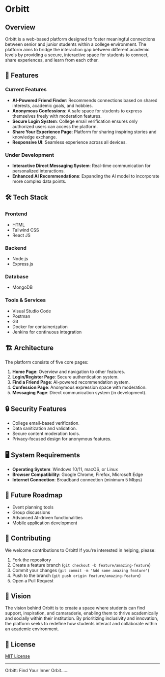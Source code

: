 # Orbitt

## Overview
Orbitt is a web-based platform designed to foster meaningful connections between senior and junior students within a college environment. The platform aims to bridge the interaction gap between different academic levels by providing a secure, interactive space for students to connect, share experiences, and learn from each other.   


## 🚀 Features

### Current Features
- **AI-Powered Friend Finder**: Recommends connections based on shared interests, academic goals, and hobbies.
- **Anonymous Confessions**: A safe space for students to express themselves freely with moderation features.
- **Secure Login System**: College email verification ensures only authorized users can access the platform.
- **Share Your Experience Page**: Platform for sharing inspiring stories and knowledge exchange.    
- **Responsive UI**: Seamless experience across all devices.     

### Under Development
- **Interactive Direct Messaging System**: Real-time communication for personalized interactions.
- **Enhanced AI Recommendations**: Expanding the AI model to incorporate more complex data points.

## 🛠️ Tech Stack

### Frontend
- HTML
- Tailwind CSS
- React JS

### Backend
- Node.js
- Express.js

### Database
- MongoDB

### Tools & Services
- Visual Studio Code
- Postman
- Git
- Docker for containerization
- Jenkins for continuous integration

## 🏗️ Architecture

The platform consists of five core pages:

1. **Home Page**: Overview and navigation to other features.
2. **Login/Register Page**: Secure authentication system.
3. **Find a Friend Page**: AI-powered recommendation system.
4. **Confession Page**: Anonymous expression space with moderation.
5. **Messaging Page**: Direct communication system (in development).

## 🔒 Security Features

- College email-based verification.
- Data sanitization and validation.
- Secure content moderation tools.
- Privacy-focused design for anonymous features.

## 🖥️ System Requirements

- **Operating System**: Windows 10/11, macOS, or Linux
- **Browser Compatibility**: Google Chrome, Firefox, Microsoft Edge
- **Internet Connection**: Broadband connection (minimum 5 Mbps)

## 🔮 Future Roadmap

- Event planning tools
- Group discussions
- Advanced AI-driven functionalities
- Mobile application development

## 👥 Contributing

We welcome contributions to Orbitt! If you're interested in helping, please:

1. Fork the repository
2. Create a feature branch (`git checkout -b feature/amazing-feature`)
3. Commit your changes (`git commit -m 'Add some amazing feature'`)
4. Push to the branch (`git push origin feature/amazing-feature`)
5. Open a Pull Request

## 📝 Vision

The vision behind Orbitt is to create a space where students can find support, inspiration, and camaraderie, enabling them to thrive academically and socially within their institution. By prioritizing inclusivity and innovation, the platform seeks to redefine how students interact and collaborate within an academic environment.

## 📄 License

[MIT License](LICENSE)

---

Orbitt: Find Your Inner Orbit......
